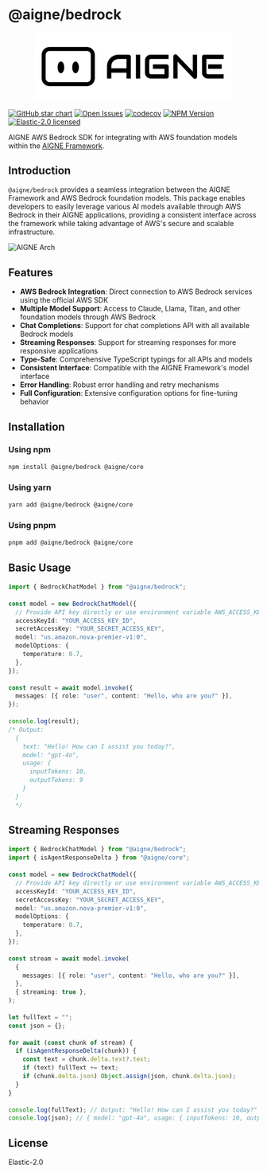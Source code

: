 # @aigne/bedrock

<p align="center">
  <picture>
    <source srcset="https://raw.githubusercontent.com/AIGNE-io/aigne-framework/main/logo-dark.svg" media="(prefers-color-scheme: dark)">
    <source srcset="https://raw.githubusercontent.com/AIGNE-io/aigne-framework/main/logo.svg" media="(prefers-color-scheme: light)">
    <img src="https://raw.githubusercontent.com/AIGNE-io/aigne-framework/main/logo.svg" alt="AIGNE Logo" width="400" />
  </picture>
</p>

[![GitHub star chart](https://img.shields.io/github/stars/AIGNE-io/aigne-framework?style=flat-square)](https://star-history.com/#AIGNE-io/aigne-framework)
[![Open Issues](https://img.shields.io/github/issues-raw/AIGNE-io/aigne-framework?style=flat-square)](https://github.com/AIGNE-io/aigne-framework/issues)
[![codecov](https://codecov.io/gh/AIGNE-io/aigne-framework/graph/badge.svg?token=DO07834RQL)](https://codecov.io/gh/AIGNE-io/aigne-framework)
[![NPM Version](https://img.shields.io/npm/v/@aigne/bedrock)](https://www.npmjs.com/package/@aigne/bedrock)
[![Elastic-2.0 licensed](https://img.shields.io/npm/l/@aigne/bedrock)](https://github.com/AIGNE-io/aigne-framework/blob/main/LICENSE.md)

AIGNE AWS Bedrock SDK for integrating with AWS foundation models within the [AIGNE Framework](https://github.com/AIGNE-io/aigne-framework).

## Introduction

`@aigne/bedrock` provides a seamless integration between the AIGNE Framework and AWS Bedrock foundation models. This package enables developers to easily leverage various AI models available through AWS Bedrock in their AIGNE applications, providing a consistent interface across the framework while taking advantage of AWS's secure and scalable infrastructure.

<picture>
  <source srcset="https://raw.githubusercontent.com/AIGNE-io/aigne-framework/refs/heads/chore-readme-arch/assets/aigne-bedrock-dark.png" media="(prefers-color-scheme: dark)">
  <source srcset="https://raw.githubusercontent.com/AIGNE-io/aigne-framework/refs/heads/chore-readme-arch/assets/aigne-bedrock.png" media="(prefers-color-scheme: light)">
  <img src="https://raw.githubusercontent.com/AIGNE-io/aigne-framework/refs/heads/chore-readme-arch/aigne-bedrock.png" alt="AIGNE Arch" />
</picture>

## Features

* **AWS Bedrock Integration**: Direct connection to AWS Bedrock services using the official AWS SDK
* **Multiple Model Support**: Access to Claude, Llama, Titan, and other foundation models through AWS Bedrock
* **Chat Completions**: Support for chat completions API with all available Bedrock models
* **Streaming Responses**: Support for streaming responses for more responsive applications
* **Type-Safe**: Comprehensive TypeScript typings for all APIs and models
* **Consistent Interface**: Compatible with the AIGNE Framework's model interface
* **Error Handling**: Robust error handling and retry mechanisms
* **Full Configuration**: Extensive configuration options for fine-tuning behavior

## Installation

### Using npm

```bash
npm install @aigne/bedrock @aigne/core
```

### Using yarn

```bash
yarn add @aigne/bedrock @aigne/core
```

### Using pnpm

```bash
pnpm add @aigne/bedrock @aigne/core
```

## Basic Usage

```typescript file="test/bedrock-chat-model.test.ts" region="example-bedrock-chat-model"
import { BedrockChatModel } from "@aigne/bedrock";

const model = new BedrockChatModel({
  // Provide API key directly or use environment variable AWS_ACCESS_KEY_ID and AWS_SECRET_ACCESS_KEY
  accessKeyId: "YOUR_ACCESS_KEY_ID",
  secretAccessKey: "YOUR_SECRET_ACCESS_KEY",
  model: "us.amazon.nova-premier-v1:0",
  modelOptions: {
    temperature: 0.7,
  },
});

const result = await model.invoke({
  messages: [{ role: "user", content: "Hello, who are you?" }],
});

console.log(result);
/* Output:
  {
    text: "Hello! How can I assist you today?",
    model: "gpt-4o",
    usage: {
      inputTokens: 10,
      outputTokens: 9
    }
  }
  */
```

## Streaming Responses

```typescript file="test/bedrock-chat-model.test.ts" region="example-bedrock-chat-model-streaming"
import { BedrockChatModel } from "@aigne/bedrock";
import { isAgentResponseDelta } from "@aigne/core";

const model = new BedrockChatModel({
  // Provide API key directly or use environment variable AWS_ACCESS_KEY_ID and AWS_SECRET_ACCESS_KEY
  accessKeyId: "YOUR_ACCESS_KEY_ID",
  secretAccessKey: "YOUR_SECRET_ACCESS_KEY",
  model: "us.amazon.nova-premier-v1:0",
  modelOptions: {
    temperature: 0.7,
  },
});

const stream = await model.invoke(
  {
    messages: [{ role: "user", content: "Hello, who are you?" }],
  },
  { streaming: true },
);

let fullText = "";
const json = {};

for await (const chunk of stream) {
  if (isAgentResponseDelta(chunk)) {
    const text = chunk.delta.text?.text;
    if (text) fullText += text;
    if (chunk.delta.json) Object.assign(json, chunk.delta.json);
  }
}

console.log(fullText); // Output: "Hello! How can I assist you today?"
console.log(json); // { model: "gpt-4o", usage: { inputTokens: 10, outputTokens: 9 } }
```

## License

Elastic-2.0
